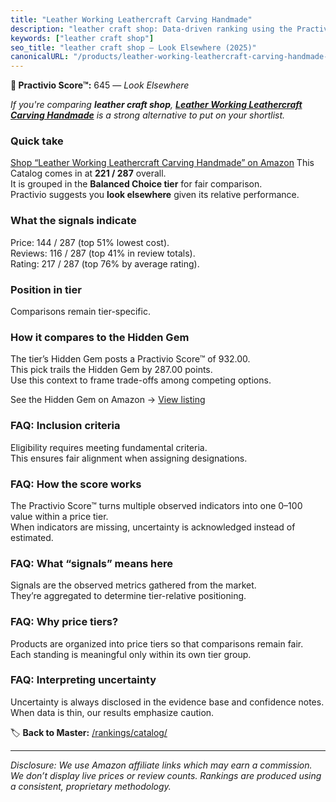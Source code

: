 ```yaml
---
title: "Leather Working Leathercraft Carving Handmade"
description: "leather craft shop: Data-driven ranking using the Practivio Score™. Positioned by quality, value, demand, findability, momentum."
keywords: ["leather craft shop"]
seo_title: "leather craft shop — Look Elsewhere (2025)"
canonicalURL: "/products/leather-working-leathercraft-carving-handmade-B07GGQK3J3/"
---
```


**🚫 Practivio Score™:** 645 — _Look Elsewhere_


*If you're comparing **leather craft shop**, **[Leather Working Leathercraft Carving Handmade](https://www.amazon.com/dp/B07GGQK3J3?tag=practivio-20)** is a strong alternative to put on your shortlist.*
### Quick take
[Shop “Leather Working Leathercraft Carving Handmade” on Amazon](https://www.amazon.com/dp/B07GGQK3J3?tag=practivio-20)
This Catalog comes in at **221 / 287** overall.  
It is grouped in the **Balanced Choice tier** for fair comparison.  
Practivio suggests you **look elsewhere** given its relative performance.

### What the signals indicate
Price: 144 / 287 (top 51% lowest cost).  
Reviews: 116 / 287 (top 41% in review totals).  
Rating: 217 / 287 (top 76% by average rating).  

### Position in tier
Comparisons remain tier-specific.

### How it compares to the Hidden Gem
The tier’s Hidden Gem posts a Practivio Score™ of 932.00.  
This pick trails the Hidden Gem by 287.00 points.  
Use this context to frame trade-offs among competing options.  

See the Hidden Gem on Amazon → [View listing](https://www.amazon.com/dp/B09VBWYHQY?tag=practivio-20)

### FAQ: Inclusion criteria
Eligibility requires meeting fundamental criteria.  
This ensures fair alignment when assigning designations.

### FAQ: How the score works
The Practivio Score™ turns multiple observed indicators into one 0–100 value within a price tier.  
When indicators are missing, uncertainty is acknowledged instead of estimated.

### FAQ: What “signals” means here
Signals are the observed metrics gathered from the market.  
They’re aggregated to determine tier-relative positioning.

### FAQ: Why price tiers?
Products are organized into price tiers so that comparisons remain fair.  
Each standing is meaningful only within its own tier group.

### FAQ: Interpreting uncertainty
Uncertainty is always disclosed in the evidence base and confidence notes.  
When data is thin, our results emphasize caution.


🏷️ **Back to Master:** [/rankings/catalog/](/rankings/catalog/)

---
_Disclosure: We use Amazon affiliate links which may earn a commission. We don’t display live prices or review counts. Rankings are produced using a consistent, proprietary methodology._
